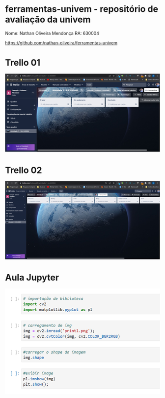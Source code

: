 # ferramentas-univem - repositório de avaliação da univem

Nome: Nathan Oliveira Mendonça
RA: 630004

https://github.com/nathan-oliveira/ferramentas-univem


# Trello 01
![img](./print1.png)

# Trello 02
![img](./print2.png)

# Aula Jupyter
![img](./jupyter%20-%20aula1.png)
